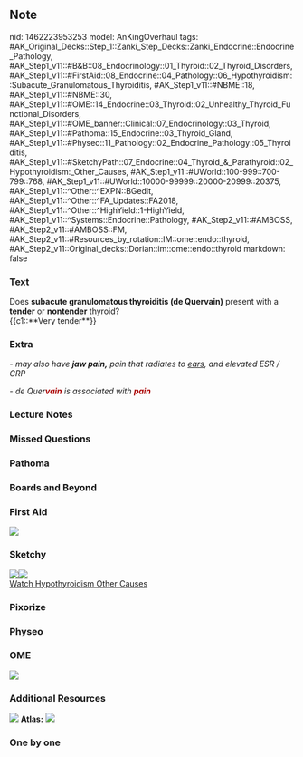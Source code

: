 ## Note
nid: 1462223953253
model: AnKingOverhaul
tags: #AK_Original_Decks::Step_1::Zanki_Step_Decks::Zanki_Endocrine::Endocrine_Pathology, #AK_Step1_v11::#B&B::08_Endocrinology::01_Thyroid::02_Thyroid_Disorders, #AK_Step1_v11::#FirstAid::08_Endocrine::04_Pathology::06_Hypothyroidism::Subacute_Granulomatous_Thyroiditis, #AK_Step1_v11::#NBME::18, #AK_Step1_v11::#NBME::30, #AK_Step1_v11::#OME::14_Endocrine::03_Thyroid::02_Unhealthy_Thyroid_Functional_Disorders, #AK_Step1_v11::#OME_banner::Clinical::07_Endocrinology::03_Thyroid, #AK_Step1_v11::#Pathoma::15_Endocrine::03_Thyroid_Gland, #AK_Step1_v11::#Physeo::11_Pathology::02_Endocrine_Pathology::05_Thyroiditis, #AK_Step1_v11::#SketchyPath::07_Endocrine::04_Thyroid_&_Parathyroid::02_Hypothyroidism:_Other_Causes, #AK_Step1_v11::#UWorld::100-999::700-799::768, #AK_Step1_v11::#UWorld::10000-99999::20000-20999::20375, #AK_Step1_v11::^Other::^EXPN::BGedit, #AK_Step1_v11::^Other::^FA_Updates::FA2018, #AK_Step1_v11::^Other::^HighYield::1-HighYield, #AK_Step1_v11::^Systems::Endocrine::Pathology, #AK_Step2_v11::#AMBOSS, #AK_Step2_v11::#AMBOSS::FM, #AK_Step2_v11::#Resources_by_rotation::IM::ome::endo::thyroid, #AK_Step2_v11::Original_decks::Dorian::im::ome::endo::thyroid
markdown: false

### Text
<div>
  Does <b>subacute granulomatous thyroiditis (de Quervain)</b>
  present with a <b>tender</b> or <b>nontender</b> thyroid?
</div>
<div>
  {{c1::**Very tender**}}
</div>

### Extra
<i>- may also have <b>jaw pain,</b> pain that radiates to
<u>ears</u>, and elevated ESR / CRP</i>
<div>
  <i>- de Quer<font color="#AA0000"><b>vain</b></font> is
  associated with <b><font color="#AA0000">pain</font></b></i>
</div>

### Lecture Notes


### Missed Questions


### Pathoma


### Boards and Beyond


### First Aid
<img src="tmpd37f9_.png">

### Sketchy
<div><img src=
"De%20Quervain%20-%20painful%20goiter_1566160514431.jpg"><img src=
"Zoverall%20picture-0605f3eca8a16d11c12a9a6be635466b357d0cf6_1566160514431_1566160514431.JPG"></div><a href="https://dashboard.sketchy.com/study/medical/courses/medical-pathophysiology/units/medical-pathophysiology-endocrine/videos/medical-pathophysiology-endocrine-thyroid-and-parathyroid-hypothyroidism-other-causes?utm_source=anki&utm_medium=partnership&utm_campaign=february_update&utm_content=medical">Watch
Hypothyroidism Other Causes</a>

### Pixorize


### Physeo


### OME
<div class="ome-widget">
  <a href=
  "https://onlinemeded.org/spa/endocrinology/thyroid/acquire?ref=anki">
  <img src="_OME_AnkiFlashcards_Lesson_6.png"></a>
</div>

### Additional Resources
<img src="paste-d3d9d28e6029d28be300bce17a2ac6331d1c08f4.jpg">
<b>Atlas:</b> <img src="tmp5HWWOH.png">

### One by one

